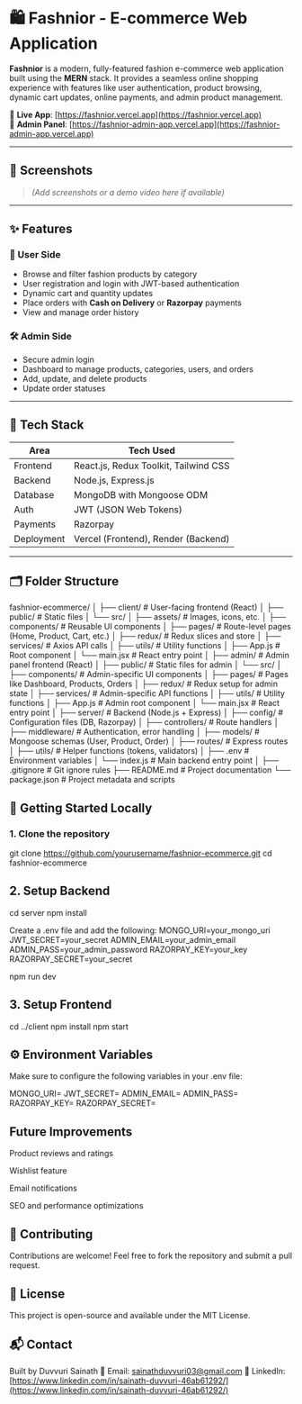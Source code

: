 # 🛍️ Fashnior - E-commerce Web Application

**Fashnior** is a modern, fully-featured fashion e-commerce web application built using the **MERN** stack. It provides a seamless online shopping experience with features like user authentication, product browsing, dynamic cart updates, online payments, and admin product management.

🔗 **Live App**: [https://fashnior.vercel.app](https://fashnior.vercel.app)  
🔐 **Admin Panel**: [https://fashnior-admin-app.vercel.app](https://fashnior-admin-app.vercel.app)

---

## 📸 Screenshots

> *(Add screenshots or a demo video here if available)*

---

## ✨ Features

### 👤 User Side
- Browse and filter fashion products by category
- User registration and login with JWT-based authentication
- Dynamic cart and quantity updates
- Place orders with **Cash on Delivery** or **Razorpay** payments
- View and manage order history

### 🛠️ Admin Side
- Secure admin login
- Dashboard to manage products, categories, users, and orders
- Add, update, and delete products
- Update order statuses

---

## 🧰 Tech Stack

| Area        | Tech Used                             |
|-------------|----------------------------------------|
| Frontend    | React.js, Redux Toolkit, Tailwind CSS |
| Backend     | Node.js, Express.js                   |
| Database    | MongoDB with Mongoose ODM             |
| Auth        | JWT (JSON Web Tokens)                 |
| Payments    | Razorpay                              |
| Deployment  | Vercel (Frontend), Render (Backend)   |

---

## 🗂️ Folder Structure

fashnior-ecommerce/
│
├── client/                         # User-facing frontend (React)
│   ├── public/                     # Static files
│   └── src/
│       ├── assets/                 # Images, icons, etc.
│       ├── components/             # Reusable UI components
│       ├── pages/                  # Route-level pages (Home, Product, Cart, etc.)
│       ├── redux/                  # Redux slices and store
│       ├── services/               # Axios API calls
│       ├── utils/                  # Utility functions
│       ├── App.js                  # Root component
│       └── main.jsx                # React entry point
│
├── admin/                          # Admin panel frontend (React)
│   ├── public/                     # Static files for admin
│   └── src/
│       ├── components/             # Admin-specific UI components
│       ├── pages/                  # Pages like Dashboard, Products, Orders
│       ├── redux/                  # Redux setup for admin state
│       ├── services/               # Admin-specific API functions
│       ├── utils/                  # Utility functions
│       ├── App.js                  # Admin root component
│       └── main.jsx                # React entry point
│
├── server/                         # Backend (Node.js + Express)
│   ├── config/                     # Configuration files (DB, Razorpay)
│   ├── controllers/                # Route handlers
│   ├── middleware/                 # Authentication, error handling
│   ├── models/                     # Mongoose schemas (User, Product, Order)
│   ├── routes/                     # Express routes
│   ├── utils/                      # Helper functions (tokens, validators)
│   ├── .env                        # Environment variables
│   └── index.js                    # Main backend entry point
│
├── .gitignore                      # Git ignore rules
├── README.md                       # Project documentation
└── package.json                    # Project metadata and scripts






## 🚀 Getting Started Locally

### 1. Clone the repository


git clone https://github.com/yourusername/fashnior-ecommerce.git
cd fashnior-ecommerce


## 2. Setup Backend

cd server
npm install

Create a .env file and add the following:
MONGO_URI=your_mongo_uri
JWT_SECRET=your_secret
ADMIN_EMAIL=your_admin_email
ADMIN_PASS=your_admin_password
RAZORPAY_KEY=your_key
RAZORPAY_SECRET=your_secret

npm run dev

## 3. Setup Frontend
cd ../client
npm install
npm start

## ⚙️ Environment Variables
Make sure to configure the following variables in your .env file:

MONGO_URI=
JWT_SECRET=
ADMIN_EMAIL=
ADMIN_PASS=
RAZORPAY_KEY=
RAZORPAY_SECRET=

## Future Improvements
Product reviews and ratings

Wishlist feature

Email notifications

SEO and performance optimizations

## 🤝 Contributing
Contributions are welcome! Feel free to fork the repository and submit a pull request.

## 📄 License
This project is open-source and available under the MIT License.

## 📬 Contact
Built by Duvvuri Sainath
📧 Email: sainathduvvuri03@gmail.com
🔗 LinkedIn: [https://www.linkedin.com/in/sainath-duvvuri-46ab61292/](https://www.linkedin.com/in/sainath-duvvuri-46ab61292/)

